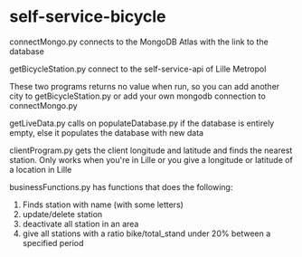# self-service-bicycle
connectMongo.py connects to the MongoDB Atlas with the link to the database

getBicycleStation.py connect to the self-service-api of Lille Metropol

These two programs returns no value when run, so you can add another city to getBicycleStation.py or
add your own mongodb connection to connectMongo.py

getLiveData.py calls on populateDatabase.py if the database is entirely empty,
else it populates the database with new data

clientProgram.py gets the client longitude and latitude and finds the nearest station. Only works when you're in Lille or
you give a longitude or latitude of a location in Lille

businessFunctions.py has functions that does the following:
1. Finds station with name (with some letters)
2. update/delete station
3. deactivate all station in an area
4. give all stations with a ratio bike/total_stand under 20% between a specified period
